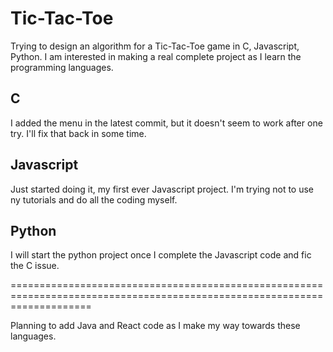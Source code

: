 # Tic-Tac-Toe
Trying to design an algorithm for a Tic-Tac-Toe game in C, Javascript, Python.
I am interested in making a real complete project as I learn the programming languages.

## C
I added the menu in the latest commit, but it doesn't seem to work after one try. I'll fix that back in some time.

## Javascript
Just started doing it, my first ever Javascript project. I'm trying not to use ny tutorials and do all the coding myself.

## Python
I will start the python project once I complete the Javascript code and fic the C issue.

==========================================================================================================================

Planning to add Java and React code as I make my way towards these languages.
